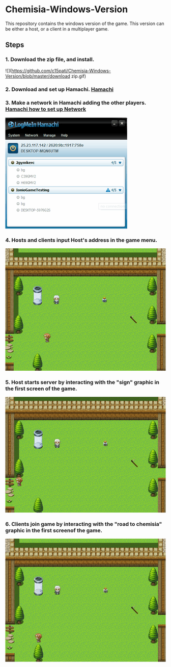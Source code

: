 # Chemisia-Windows-Version

This repository contains the windows version of the game. 
This version can be either a host, or a client in a multiplayer game. 


## Steps

### 1. Download the zip file, and install.

![](https://github.com/c15pati/Chemisia-Windows-Version/blob/master/download zip.gif)

### 2. Download and set up Hamachi. [Hamachi](https://www.vpn.net/)


### 3. Make a network in Hamachi adding the other players. [Hamachi how to set up Network](https://documentation.logmein.com/webhelp/EN/CentralUserGuide/LogMeIn/t_hamachi_nw_add.html)


![](https://github.com/c15pati/Chemisia-Windows-Version/blob/master/hamachi%20create%20network%20gif.gif)

### 4. Hosts and clients input Host's address in the game menu. 
![](https://github.com/c15pati/Chemisia-Windows-Version/blob/master/put%20in%20address%20of%20host%20gif.gif)


### 5. Host starts server by interacting with the "sign" graphic in the first screen of the game. 

![](https://github.com/c15pati/Chemisia-Windows-Version/blob/master/host%20opens%20server.gif)



### 6. Clients join game by interacting with the "road to chemisia" graphic in the first screenof the game. 

![](https://github.com/c15pati/Chemisia-Windows-Version/blob/master/player%20joins.gif)

